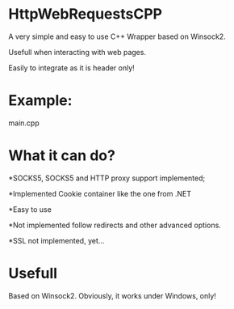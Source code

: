 # HttpWebRequestsCPP

A very simple and easy to use C++ Wrapper based on Winsock2.

Usefull when interacting with web pages.

Easily to integrate as it is header only!

# Example:

main.cpp

# What it can do?

  *SOCKS5, SOCKS5 and HTTP proxy support implemented;

  *Implemented Cookie container like the one from .NET

  *Easy to use

  *Not implemented follow redirects and other advanced options. 

  *SSL not implemented, yet...
  
# Usefull 

Based on Winsock2. Obviously, it works under Windows, only!
